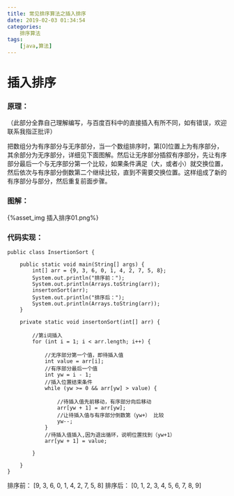 ```yaml
---
title: 常见排序算法之插入排序
date: 2019-02-03 01:34:54
categories:
	排序算法
tags:
    [java,算法]
---
```


# 插入排序

### 原理：

（此部分全靠自己理解编写，与百度百科中的直接插入有所不同，如有错误，欢迎联系我指正批评）

把数组分为有序部分与无序部分，当一个数组排序时，第[0]位置上为有序部分，其余部分为无序部分，详细见下面图解。然后让无序部分插叙有序部分，先让有序部分最后一个与无序部分第一个比较，如果条件满足（大，或者小）就交换位置，然后依次与有序部分倒数第二个继续比较，直到不需要交换位置。这样组成了新的有序部分与部分，然后重复前面步骤。

### 图解：

{%asset_img 插入排序01.png%}

### 代码实现：

```
public class InsertionSort {

    public static void main(String[] args) {
        int[] arr = {9, 3, 6, 0, 1, 4, 2, 7, 5, 8};
        System.out.println("排序前：");
        System.out.println(Arrays.toString(arr));
        insertonSort(arr);
        System.out.println("排序后：");
        System.out.println(Arrays.toString(arr));
    }

    private static void insertonSort(int[] arr) {

        //第i词插入
        for (int i = 1; i < arr.length; i++) {

            //无序部分第一个值，即待插入值
            int value = arr[i];
            //有序部分最后一个值
            int yw = i - 1;
            //插入位置结束条件
            while (yw >= 0 && arr[yw] > value) {

                //待插入值先前移动，有序部分向后移动
                arr[yw + 1] = arr[yw];
                //让待插入值与有序部分倒数第（yw+） 比较
                yw--;
            }
            //待插入值插入,因为退出循环，说明位置找到（yw+1）
            arr[yw + 1] = value;

        }

    }
}

```

排序前：
[9, 3, 6, 0, 1, 4, 2, 7, 5, 8]
排序后：
[0, 1, 2, 3, 4, 5, 6, 7, 8, 9]





